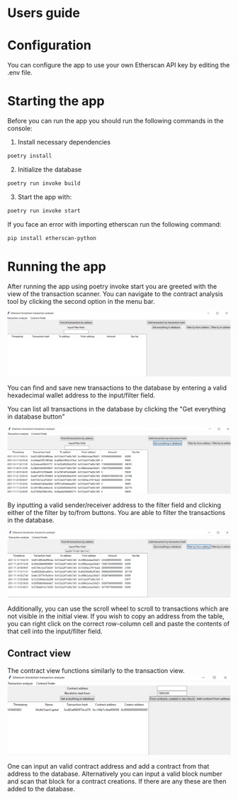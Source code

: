 # Users guide

# Configuration
You can configure the app to use your own Etherscan API key by editing the .env file.

# Starting the app
Before you can run the app you should run the following commands in the console:

1. Install necessary dependencies
```bash
poetry install
```

2. Initialize the database

```bash
poetry run invoke build
```

3. Start the app with:

```bash
poetry run invoke start
```

If you face an error with importing etherscan run the following command:

```bash
pip install etherscan-python
```

# Running the app

After running the app using poetry invoke start you are greeted with the view of the transaction scanner.
You can navigate to the contract analysis tool by clicking the second option in the menu bar.

![Photo](./photos/start.png)

You can find and save new transactions to the database by entering a valid hexadecimal wallet address to the input/filter field. 

You can list all transactions in the database by clicking the "Get everything in database button"

![Photo1](./photos/transactionViewShowEverything.png)

By inputting a valid sender/receiver address to the filter field and clicking either of the filter by to/from buttons. You are able to filter the transactions in the database. 

![Photo2](./photos/filterByTo.png)

Additionally, you can use the scroll wheel to scroll to transactions which are not visible in the initial view.
If you wish to copy an address from the table, you can right click on the correct row-column cell and paste the 
contents of that cell into the input/filter field.

## Contract view

The contract view functions similarly to the transaction view. 
![Photo3](./photos/contractView.png)

One can input an valid contract address and add a contract from that address to the database.
Alternatively you can input a valid block number and scan that block for a contract creations. 
If there are any these are then added to the database.
